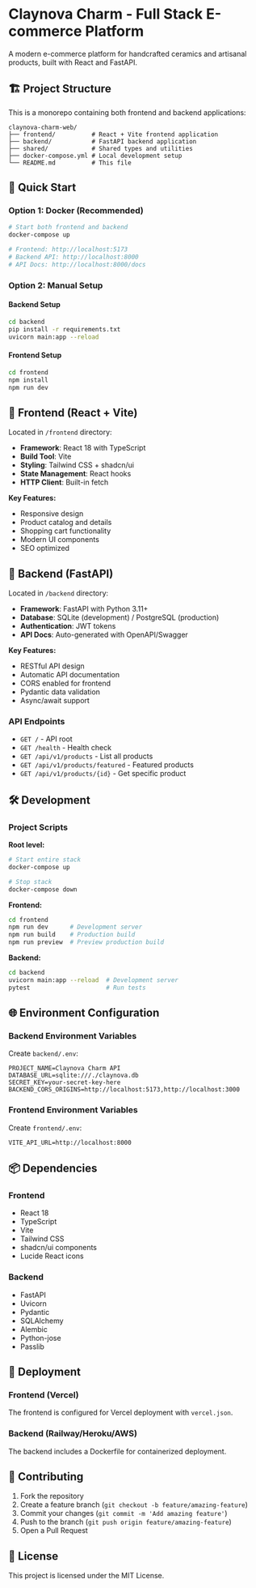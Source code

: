 # Claynova Charm - Full Stack E-commerce Platform

A modern e-commerce platform for handcrafted ceramics and artisanal products, built with React and FastAPI.

## 🏗️ Project Structure

This is a monorepo containing both frontend and backend applications:

```
claynova-charm-web/
├── frontend/          # React + Vite frontend application
├── backend/           # FastAPI backend application  
├── shared/            # Shared types and utilities
├── docker-compose.yml # Local development setup
└── README.md          # This file
```

## 🚀 Quick Start

### Option 1: Docker (Recommended)
```bash
# Start both frontend and backend
docker-compose up

# Frontend: http://localhost:5173
# Backend API: http://localhost:8000
# API Docs: http://localhost:8000/docs
```

### Option 2: Manual Setup

#### Backend Setup
```bash
cd backend
pip install -r requirements.txt
uvicorn main:app --reload
```

#### Frontend Setup  
```bash
cd frontend
npm install
npm run dev
```

## 📁 Frontend (React + Vite)

Located in `/frontend` directory:
- **Framework**: React 18 with TypeScript
- **Build Tool**: Vite
- **Styling**: Tailwind CSS + shadcn/ui
- **State Management**: React hooks
- **HTTP Client**: Built-in fetch

**Key Features:**
- Responsive design
- Product catalog and details
- Shopping cart functionality
- Modern UI components
- SEO optimized

## 🔧 Backend (FastAPI)

Located in `/backend` directory:
- **Framework**: FastAPI with Python 3.11+
- **Database**: SQLite (development) / PostgreSQL (production)
- **Authentication**: JWT tokens
- **API Docs**: Auto-generated with OpenAPI/Swagger

**Key Features:**
- RESTful API design
- Automatic API documentation
- CORS enabled for frontend
- Pydantic data validation
- Async/await support

### API Endpoints

- `GET /` - API root
- `GET /health` - Health check
- `GET /api/v1/products` - List all products
- `GET /api/v1/products/featured` - Featured products
- `GET /api/v1/products/{id}` - Get specific product

## 🛠️ Development

### Project Scripts

**Root level:**
```bash
# Start entire stack
docker-compose up

# Stop stack
docker-compose down
```

**Frontend:**
```bash
cd frontend
npm run dev      # Development server
npm run build    # Production build
npm run preview  # Preview production build
```

**Backend:**
```bash
cd backend
uvicorn main:app --reload  # Development server
pytest                     # Run tests
```

## 🌐 Environment Configuration

### Backend Environment Variables
Create `backend/.env`:
```
PROJECT_NAME=Claynova Charm API
DATABASE_URL=sqlite:///./claynova.db
SECRET_KEY=your-secret-key-here
BACKEND_CORS_ORIGINS=http://localhost:5173,http://localhost:3000
```

### Frontend Environment Variables  
Create `frontend/.env`:
```
VITE_API_URL=http://localhost:8000
```

## 📦 Dependencies

### Frontend
- React 18
- TypeScript
- Vite
- Tailwind CSS
- shadcn/ui components
- Lucide React icons

### Backend
- FastAPI
- Uvicorn
- Pydantic
- SQLAlchemy
- Alembic
- Python-jose
- Passlib

## 🚀 Deployment

### Frontend (Vercel)
The frontend is configured for Vercel deployment with `vercel.json`.

### Backend (Railway/Heroku/AWS)
The backend includes a Dockerfile for containerized deployment.

## 🤝 Contributing

1. Fork the repository
2. Create a feature branch (`git checkout -b feature/amazing-feature`)
3. Commit your changes (`git commit -m 'Add amazing feature'`)
4. Push to the branch (`git push origin feature/amazing-feature`)
5. Open a Pull Request

## 📄 License

This project is licensed under the MIT License.

